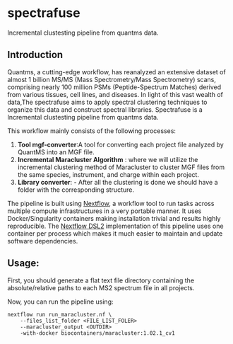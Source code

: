 # spectrafuse
Incremental clustesting pipeline from quantms data. 

## Introduction

Quantms, a cutting-edge workflow, has reanalyzed an extensive dataset of almost 1 billion MS/MS (Mass Spectrometry/Mass Spectrometry) scans, comprising nearly 100 million PSMs (Peptide-Spectrum Matches) derived from various tissues, cell lines, and diseases. In light of this vast wealth of data,The spectrafuse aims to apply spectral clustering techniques to organize this data and construct spectral libraries.  Spectrafuse is a Incremental  clustesting pipeline from quantms data. 

This workflow mainly consists of the following processes:

1. **Tool mgf-converter**:A tool for converting each project file analyzed by QuantMS into an MGF file.
2. **Incremental Maracluster Algorithm** : where we will utilize the incremental clustering method of Maracluster to cluster MGF files from the same species, instrument, and charge within each project.
3. **Library converter**: - After all the clustering is done we should have a folder with the corresponding structure. 

The pipeline is built using [Nextflow](https://www.nextflow.io/), a workflow tool to run tasks across multiple compute infrastructures in a very portable manner. It uses Docker/Singularity containers making installation trivial and results highly reproducible. The [Nextflow DSL2](https://www.nextflow.io/docs/latest/dsl2.html) implementation of this pipeline uses one container per process which makes it much easier to maintain and update software dependencies. 

## Usage:

First, you should generate a flat text file directory containing the absolute/relative paths to each MS2 spectrum file in all projects.

Now, you can run the pipeline using:

```shell
nextflow run run_maracluster.nf \
	--files_list_folder <FILE_LIST_FOLER>  
	--maracluster_output <OUTDIR> 
	-with-docker biocontainers/maracluster:1.02.1_cv1
```

